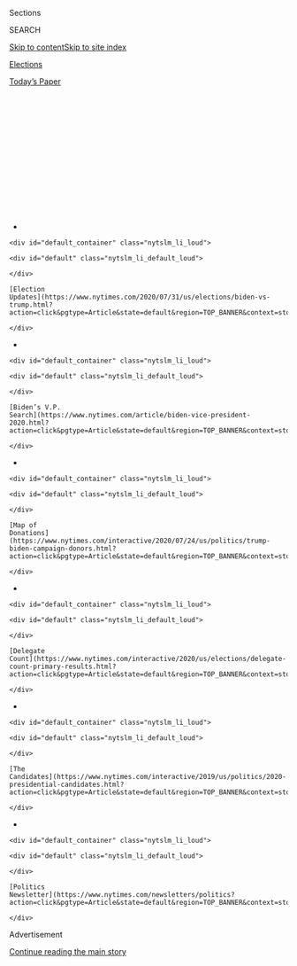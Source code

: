 <div id="app">

<div id="standalone-header">

<div class="interactive-masthead NYTAppHideMasthead css-qz70u6 e1suatyy0">

<div class="section css-ui9rw0 e1suatyy2">

<div class="css-eph4ug er09x8g0">

<div class="css-6n7j50">

</div>

<span class="css-1dv1kvn">Sections</span>

<div class="css-10488qs">

<span class="css-1dv1kvn">SEARCH</span>

</div>

[Skip to content](#site-content)[Skip to site
index](#site-index)

</div>

<div id="masthead-section-label" class="css-1wr3we4 eaxe0e00">

[Elections](https://www.nytimes.com/news-event/2020-election)

</div>

<div class="css-10698na e1huz5gh0">

</div>

</div>

<div id="masthead-bar-one" class="section hasLinks css-15hmgas e1csuq9d3">

<div class="css-uqyvli e1csuq9d0">

</div>

<div class="css-1uqjmks e1csuq9d1">

</div>

<div class="css-9e9ivx">

[](https://myaccount.nytimes.com/auth/login?response_type=cookie&client_id=vi)

</div>

<div class="css-1bvtpon e1csuq9d2">

[Today’s
Paper](https://www.nytimes.com/section/todayspaper)

</div>

</div>

</div>

<div class="css-1aor85t" style="opacity:0.000000001;z-index:-1;visibility:hidden">

<div class="css-1hqnpie">

<div class="css-epjblv">

<span class="css-17xtcya">[Elections](/news-event/2020-election)</span><span class="css-x15j1o">|</span><span class="css-fwqvlz">Democratic
Delegate Count and Primary Election Results
2020</span>

</div>

<div class="css-k008qs">

<div class="css-1iwv8en">

<span class="css-18z7m18"></span>

<div>

</div>

</div>

<span class="css-1n6z4y">https://nyti.ms/2RQ0lYd</span>

<div class="css-1705lsu">

<div class="css-4xjgmj">

<div class="css-4skfbu" data-role="toolbar" data-aria-label="Social Media Share buttons, Save button, and Comments Panel with current comment count" data-testid="share-tools">

  - 
  - 
  - 
  - 
    
    <div class="css-6n7j50">
    
    </div>

  - 

</div>

</div>

</div>

</div>

</div>

</div>

<div id="NYT_TOP_BANNER_REGION" class="css-mij9hh">

<div>

<div id="styln-elections-notifications-menu" class="section interactive-content interactive-size-medium css-1xxkt5x">

<div class="css-17ih8de interactive-body">

<div class="nytslm_innerContainer" data-aria-live="polite">

<div class="nytslm_title">

</div>

  - 
    
    <div id="default_container" class="nytslm_li_loud">
    
    <div id="default" class="nytslm_li_default_loud">
    
    </div>
    
    [Election
    Updates](https://www.nytimes.com/2020/07/31/us/elections/biden-vs-trump.html?action=click&pgtype=Article&state=default&region=TOP_BANNER&context=storylines_menu)
    
    </div>

  - 
    
    <div id="default_container" class="nytslm_li_loud">
    
    <div id="default" class="nytslm_li_default_loud">
    
    </div>
    
    [Biden’s V.P.
    Search](https://www.nytimes.com/article/biden-vice-president-2020.html?action=click&pgtype=Article&state=default&region=TOP_BANNER&context=storylines_menu)
    
    </div>

  - 
    
    <div id="default_container" class="nytslm_li_loud">
    
    <div id="default" class="nytslm_li_default_loud">
    
    </div>
    
    [Map of
    Donations](https://www.nytimes.com/interactive/2020/07/24/us/politics/trump-biden-campaign-donors.html?action=click&pgtype=Article&state=default&region=TOP_BANNER&context=storylines_menu)
    
    </div>

  - 
    
    <div id="default_container" class="nytslm_li_loud">
    
    <div id="default" class="nytslm_li_default_loud">
    
    </div>
    
    [Delegate
    Count](https://www.nytimes.com/interactive/2020/us/elections/delegate-count-primary-results.html?action=click&pgtype=Article&state=default&region=TOP_BANNER&context=storylines_menu)
    
    </div>

  - 
    
    <div id="default_container" class="nytslm_li_loud">
    
    <div id="default" class="nytslm_li_default_loud">
    
    </div>
    
    [The
    Candidates](https://www.nytimes.com/interactive/2019/us/politics/2020-presidential-candidates.html?action=click&pgtype=Article&state=default&region=TOP_BANNER&context=storylines_menu)
    
    </div>

  - 
    
    <div id="default_container" class="nytslm_li_loud">
    
    <div id="default" class="nytslm_li_default_loud">
    
    </div>
    
    [Politics
    Newsletter](https://www.nytimes.com/newsletters/politics?action=click&pgtype=Article&state=default&region=TOP_BANNER&context=storylines_menu)
    
    </div>

</div>

</div>

</div>

</div>

</div>

<div id="top-wrapper" class="css-1sy8kpn">

<div id="top-slug" class="css-l9onyx">

Advertisement

</div>

[Continue reading the main
story](#after-top)

<div class="ad top-wrapper" style="text-align:center;height:100%;display:block;min-height:250px">

<div id="top" class="place-ad" data-position="top" data-size-key="top">

</div>

</div>

<div id="after-top">

</div>

</div>

</div>

<div id="site-content" data-role="main">

# Democratic Delegate Count and Primary Election Results 2020

<div class="css-1vegfwe interactive-byline-container">

By [<span class="css-1baulvz" itemprop="name">Lauren
Leatherby</span>](https://www.nytimes.com/by/lauren-leatherby) and
[<span class="css-1baulvz last-byline" itemprop="name">Sarah
Almukhtar</span>](https://www.nytimes.com/by/sarah-almukhtar)Updated
June 9,
2020

</div>

<div id="interactive-standalone-sharetools" class="css-wkcogx">

<div>

<div class="interactive-sharetools css-9z2bwm" data-role="toolbar" data-aria-label="Social Media Share buttons, Save button, and Comments Panel with current comment count" data-testid="share-tools">

  - 
  - 
  - 
  - 
    
    <div class="css-6n7j50">
    
    </div>

</div>

</div>

</div>

<div id="delegate-count-primary-results" class="section interactive-standard interactive-content interactive-size-scoop css-uc81c" data-id="100000006954586">

<div class="css-17ih8de interactive-body">

<div class="g-story g-freebird g-max-limit" data-preview-slug="democratic-primary-calendar-and-results" data-prd-dropzone-below-masthead="100000006700124">

<div class="g-asset g-graphic g-delegate-chart-wrap" style="max-width: 720px">

### Democratic delegates

<div id="g-dc-wrapper">

<div id="g-delegate-chart">

<div class="total-so-far">

3,811 delegates allocated so far

</div>

<div class="g-to-win">

<span class="g-to-win-label">1,991 to win
nomination</span>

</div>

<div class="g-candidate in g-Biden">

<div class="cand-img img-biden">

![](https://static01.nyt.com/newsgraphics/2020/01/22/democratic-primary-calendar-and-results/23382629f3e0441540f19dfce695cbf3b00dbb95/biden.png)

</div>

<div class="g-name-holder">

<div class="g-name">

Joseph R. Biden
Jr.

</div>

<div class="g-dropped-out">

</div>

</div>

<div class="g-bar">

<div class="g-bar-label white-text" style="left: 0%; width: 130.44148669010548%">

2,617

</div>

<div class="g-bar-fill g-biden" style="width: 131.44148669010548%">

</div>

</div>

</div>

<div class="g-candidate dropped-out g-Sanders">

<div class="cand-img img-sanders">

![](https://static01.nyt.com/newsgraphics/2020/01/22/democratic-primary-calendar-and-results/23382629f3e0441540f19dfce695cbf3b00dbb95/sanders.png)

</div>

<div class="g-name-holder">

<div class="g-name">

Bernie Sanders

</div>

<div class="g-dropped-out">

Dropped
out

</div>

</div>

<div class="g-bar">

<div class="g-bar-label white-text" style="left: 0%; width: 51.7373179306881%">

1,050

</div>

<div class="g-bar-fill g-sanders" style="width: 52.7373179306881%">

</div>

</div>

</div>

<div class="g-candidate dropped-out g-Warren">

<div class="cand-img img-warren">

![](https://static01.nyt.com/newsgraphics/2020/01/22/democratic-primary-calendar-and-results/23382629f3e0441540f19dfce695cbf3b00dbb95/warren.png)

</div>

<div class="g-name-holder">

<div class="g-name">

Elizabeth Warren

</div>

<div class="g-dropped-out">

Dropped
out

</div>

</div>

<div class="g-bar">

<div class="g-bar-label warren" style="left: 3.164239075841286%">

63

</div>

<div class="g-bar-fill g-warren" style="width: 3.164239075841286%">

</div>

</div>

</div>

<div class="g-candidate dropped-out g-Bloomberg">

<div class="cand-img img-bloomberg">

![](https://static01.nyt.com/newsgraphics/2020/01/22/democratic-primary-calendar-and-results/23382629f3e0441540f19dfce695cbf3b00dbb95/bloomberg.png)

</div>

<div class="g-name-holder">

<div class="g-name">

Michael R. Bloomberg

</div>

<div class="g-dropped-out">

Dropped
out

</div>

</div>

<div class="g-bar">

<div class="g-bar-label bloomberg" style="left: 2.561526870919136%">

51

</div>

<div class="g-bar-fill g-bloomberg" style="width: 2.561526870919136%">

</div>

</div>

</div>

<div class="g-candidate dropped-out g-Buttigieg">

<div class="cand-img img-buttigieg">

![](https://static01.nyt.com/newsgraphics/2020/01/22/democratic-primary-calendar-and-results/23382629f3e0441540f19dfce695cbf3b00dbb95/buttigieg.png)

</div>

<div class="g-name-holder">

<div class="g-name">

Pete Buttigieg

</div>

<div class="g-dropped-out">

Dropped
out

</div>

</div>

<div class="g-bar">

<div class="g-bar-label buttigieg" style="left: 1.054746358613762%">

21

</div>

<div class="g-bar-fill g-buttigieg" style="width: 1.054746358613762%">

</div>

</div>

</div>

<div class="g-candidate dropped-out g-Klobuchar">

<div class="cand-img img-klobuchar">

![](https://static01.nyt.com/newsgraphics/2020/01/22/democratic-primary-calendar-and-results/23382629f3e0441540f19dfce695cbf3b00dbb95/klobuchar.png)

</div>

<div class="g-name-holder">

<div class="g-name">

Amy Klobuchar

</div>

<div class="g-dropped-out">

Dropped
out

</div>

</div>

<div class="g-bar">

<div class="g-bar-label klobuchar" style="left: 0.3515821195379206%">

7

</div>

<div class="g-bar-fill g-klobuchar" style="width: 0.3515821195379206%">

</div>

</div>

</div>

<div class="g-candidate dropped-out g-Gabbard">

<div class="cand-img img-gabbard">

![](https://static01.nyt.com/newsgraphics/2020/01/22/democratic-primary-calendar-and-results/23382629f3e0441540f19dfce695cbf3b00dbb95/gabbard.png)

</div>

<div class="g-name-holder">

<div class="g-name">

Tulsi Gabbard

</div>

<div class="g-dropped-out">

Dropped out

</div>

</div>

<div class="g-bar">

<div class="g-bar-label gabbard" style="left: 0.10045203415369162%">

2

</div>

<div class="g-bar-fill g-gabbard" style="width: 0.10045203415369162%">

</div>

</div>

</div>

</div>

<div id="g-buffer">

</div>

</div>

</div>

Joe Biden secured the pledged delegates needed to become the Democratic
presidential nominee on June 5. The former vice president had been the
presumptive nominee after Bernie Sanders dropped out of the race on
April
8.

<div class="g-asset g-graphic g-delegate-table-wrap" style="max-width: 945px">

<div id="g-delegate-table">

Results

</div>

</div>

</div>

</div>

</div>

</div>

</div>

Yet to be
assigned

<div class="cand-img img-biden">

![](https://static01.nyt.com/newsgraphics/2020/01/22/democratic-primary-calendar-and-results/23382629f3e0441540f19dfce695cbf3b00dbb95/biden.png)

</div>

<div class="cand-head-text in">

<div class="hide-if-five-cands-mobile">

Joseph R. Biden
Jr.

</div>

<div class="show-if-five-cands-mobile">

Biden

</div>

</div>

<div class="cand-total in">

2,617

</div>

<div class="cand-img img-sanders">

![](https://static01.nyt.com/newsgraphics/2020/01/22/democratic-primary-calendar-and-results/23382629f3e0441540f19dfce695cbf3b00dbb95/sanders.png)

</div>

<div class="cand-head-text dropped-out">

<div class="hide-if-five-cands-mobile">

Bernie
Sanders

</div>

<div class="show-if-five-cands-mobile">

Sanders

</div>

</div>

<div class="cand-total dropped-out">

1,050

</div>

<span class="g-day-number g-day-number-del-table hide-if-five-cands-mobile">Feb.
3</span>

<div class="g-event-name g-event-name-del-table">

<span class="g-day-number show-if-five-cands-mobile">Feb. 3</span>
[<span class="g-full-name">Iowa</span>
<span class="g-abbr-name">Iowa</span> results
»](https://www.nytimes.com/interactive/2020/02/04/us/elections/results-iowa-caucus.html)

</div>

0

14

12

<span class="g-day-number g-day-number-del-table hide-if-five-cands-mobile">Feb.
11</span>

<div class="g-event-name g-event-name-del-table">

<span class="g-day-number show-if-five-cands-mobile">Feb. 11</span>
[<span class="g-full-name">New Hampshire</span>
<span class="g-abbr-name">N.H.</span> results
»](https://www.nytimes.com/interactive/2020/02/11/us/elections/results-new-hampshire-primary-election.html)

</div>

0

0

![](https://static01.nyt.com/newsgraphics/2020/01/22/democratic-primary-calendar-and-results/23382629f3e0441540f19dfce695cbf3b00dbb95/eln-icon-checkmark.png)9

<span class="g-day-number g-day-number-del-table hide-if-five-cands-mobile">Feb.
22</span>

<div class="g-event-name g-event-name-del-table">

<span class="g-day-number show-if-five-cands-mobile">Feb. 22</span>
[<span class="g-full-name">Nevada</span>
<span class="g-abbr-name">Nev.</span> results
»](https://www.nytimes.com/interactive/2020/02/22/us/elections/results-nevada-caucus.html)

</div>

0

9

![](https://static01.nyt.com/newsgraphics/2020/01/22/democratic-primary-calendar-and-results/23382629f3e0441540f19dfce695cbf3b00dbb95/eln-icon-checkmark.png)24

<span class="g-day-number g-day-number-del-table hide-if-five-cands-mobile">Feb.
29</span>

<div class="g-event-name g-event-name-del-table">

<span class="g-day-number show-if-five-cands-mobile">Feb. 29</span>
[<span class="g-full-name">South Carolina</span>
<span class="g-abbr-name">S.C.</span> results
»](https://www.nytimes.com/interactive/2020/02/29/us/elections/results-south-carolina-primary-election.html)

</div>

0

![](https://static01.nyt.com/newsgraphics/2020/01/22/democratic-primary-calendar-and-results/23382629f3e0441540f19dfce695cbf3b00dbb95/eln-icon-checkmark.png)39

15

<div class="g-event-name g-event-name-del-table">

<span class="g-day-number show-if-five-cands-mobile">Mar. 3</span>
<span class="g-full-name">American Samoa</span>
<span class="g-abbr-name">A.Samoa</span>

</div>

0

0

0

<div class="g-event-name g-event-name-del-table">

<span class="g-day-number show-if-five-cands-mobile">Mar. 3</span>
[<span class="g-full-name">Arkansas</span>
<span class="g-abbr-name">Ark.</span> results
»](https://www.nytimes.com/interactive/2020/03/03/us/elections/results-arkansas-president-democrat-primary-election.html)

</div>

0

![](https://static01.nyt.com/newsgraphics/2020/01/22/democratic-primary-calendar-and-results/23382629f3e0441540f19dfce695cbf3b00dbb95/eln-icon-checkmark.png)19

9

<div class="g-event-name g-event-name-del-table">

<span class="g-day-number show-if-five-cands-mobile">Mar. 3</span>
[<span class="g-full-name">California</span>
<span class="g-abbr-name">Calif.</span> results
»](https://www.nytimes.com/interactive/2020/03/03/us/elections/results-california-president-democrat-primary-election.html)

</div>

1

172

![](https://static01.nyt.com/newsgraphics/2020/01/22/democratic-primary-calendar-and-results/23382629f3e0441540f19dfce695cbf3b00dbb95/eln-icon-checkmark.png)221

<div class="g-event-name g-event-name-del-table">

<span class="g-day-number show-if-five-cands-mobile">Mar. 3</span>
[<span class="g-full-name">Colorado</span>
<span class="g-abbr-name">Colo.</span> results
»](https://www.nytimes.com/interactive/2020/03/03/us/elections/results-colorado-president-democrat-primary-election.html)

</div>

0

26

![](https://static01.nyt.com/newsgraphics/2020/01/22/democratic-primary-calendar-and-results/23382629f3e0441540f19dfce695cbf3b00dbb95/eln-icon-checkmark.png)24

<div class="g-event-name g-event-name-del-table">

<span class="g-day-number show-if-five-cands-mobile">Mar. 3</span>
<span class="g-full-name">Democrats Abroad</span>
<span class="g-abbr-name">Dems
abroad</span>

</div>

0

4

![](https://static01.nyt.com/newsgraphics/2020/01/22/democratic-primary-calendar-and-results/23382629f3e0441540f19dfce695cbf3b00dbb95/eln-icon-checkmark.png)9

<div class="g-event-name g-event-name-del-table">

<span class="g-day-number show-if-five-cands-mobile">Mar. 3</span>
[<span class="g-full-name">Maine</span>
<span class="g-abbr-name">Me.</span> results
»](https://www.nytimes.com/interactive/2020/03/03/us/elections/results-maine-president-democrat-primary-election.html)

</div>

0

![](https://static01.nyt.com/newsgraphics/2020/01/22/democratic-primary-calendar-and-results/23382629f3e0441540f19dfce695cbf3b00dbb95/eln-icon-checkmark.png)13

9

<div class="g-event-name g-event-name-del-table">

<span class="g-day-number show-if-five-cands-mobile">Mar. 3</span>
[<span class="g-full-name">Massachusetts</span>
<span class="g-abbr-name">Mass.</span> results
»](https://www.nytimes.com/interactive/2020/03/03/us/elections/results-massachusetts-president-democrat-primary-election.html)

</div>

0

![](https://static01.nyt.com/newsgraphics/2020/01/22/democratic-primary-calendar-and-results/23382629f3e0441540f19dfce695cbf3b00dbb95/eln-icon-checkmark.png)45

29

<div class="g-event-name g-event-name-del-table">

<span class="g-day-number show-if-five-cands-mobile">Mar. 3</span>
[<span class="g-full-name">Minnesota</span>
<span class="g-abbr-name">Minn.</span> results
»](https://www.nytimes.com/interactive/2020/03/03/us/elections/results-minnesota-president-democrat-primary-election.html)

</div>

0

![](https://static01.nyt.com/newsgraphics/2020/01/22/democratic-primary-calendar-and-results/23382629f3e0441540f19dfce695cbf3b00dbb95/eln-icon-checkmark.png)43

27

<div class="g-event-name g-event-name-del-table">

<span class="g-day-number show-if-five-cands-mobile">Mar. 3</span>
[<span class="g-full-name">North Carolina</span>
<span class="g-abbr-name">N.C.</span> results
»](https://www.nytimes.com/interactive/2020/03/03/us/elections/results-north-carolina-president-democrat-primary-election.html)

</div>

0

![](https://static01.nyt.com/newsgraphics/2020/01/22/democratic-primary-calendar-and-results/23382629f3e0441540f19dfce695cbf3b00dbb95/eln-icon-checkmark.png)68

37

<div class="g-event-name g-event-name-del-table">

<span class="g-day-number show-if-five-cands-mobile">Mar. 3</span>
[<span class="g-full-name">Oklahoma</span>
<span class="g-abbr-name">Okla.</span> results
»](https://www.nytimes.com/interactive/2020/03/03/us/elections/results-oklahoma-president-democrat-primary-election.html)

</div>

0

![](https://static01.nyt.com/newsgraphics/2020/01/22/democratic-primary-calendar-and-results/23382629f3e0441540f19dfce695cbf3b00dbb95/eln-icon-checkmark.png)21

13

<span class="g-day-number g-day-number-del-table hide-if-five-cands-mobile">Mar.
3</span>

<div class="g-event-name g-event-name-del-table">

<span class="g-day-number show-if-five-cands-mobile">Mar. 3</span>
[<span class="g-full-name">Alabama</span>
<span class="g-abbr-name">Ala.</span> results
»](https://www.nytimes.com/interactive/2020/03/03/us/elections/results-alabama-president-democrat-primary-election.html)

</div>

0

![](https://static01.nyt.com/newsgraphics/2020/01/22/democratic-primary-calendar-and-results/23382629f3e0441540f19dfce695cbf3b00dbb95/eln-icon-checkmark.png)44

8

<div class="g-event-name g-event-name-del-table">

<span class="g-day-number show-if-five-cands-mobile">Mar. 3</span>
[<span class="g-full-name">Texas</span>
<span class="g-abbr-name">Tex.</span> results
»](https://www.nytimes.com/interactive/2020/03/03/us/elections/results-texas-president-democrat-primary-election.html)

</div>

0

![](https://static01.nyt.com/newsgraphics/2020/01/22/democratic-primary-calendar-and-results/23382629f3e0441540f19dfce695cbf3b00dbb95/eln-icon-checkmark.png)113

99

<div class="g-event-name g-event-name-del-table">

<span class="g-day-number show-if-five-cands-mobile">Mar. 3</span>
[<span class="g-full-name">Utah</span>
<span class="g-abbr-name">Utah</span> results
»](https://www.nytimes.com/interactive/2020/03/03/us/elections/results-utah-president-democrat-primary-election.html)

</div>

0

7

![](https://static01.nyt.com/newsgraphics/2020/01/22/democratic-primary-calendar-and-results/23382629f3e0441540f19dfce695cbf3b00dbb95/eln-icon-checkmark.png)16

<div class="g-event-name g-event-name-del-table">

<span class="g-day-number show-if-five-cands-mobile">Mar. 3</span>
[<span class="g-full-name">Vermont</span>
<span class="g-abbr-name">Vt.</span> results
»](https://www.nytimes.com/interactive/2020/03/03/us/elections/results-vermont-president-democrat-primary-election.html)

</div>

0

5

![](https://static01.nyt.com/newsgraphics/2020/01/22/democratic-primary-calendar-and-results/23382629f3e0441540f19dfce695cbf3b00dbb95/eln-icon-checkmark.png)11

<div class="g-event-name g-event-name-del-table">

<span class="g-day-number show-if-five-cands-mobile">Mar. 3</span>
[<span class="g-full-name">Virginia</span>
<span class="g-abbr-name">Va.</span> results
»](https://www.nytimes.com/interactive/2020/03/03/us/elections/results-virginia-president-democrat-primary-election.html)

</div>

0

![](https://static01.nyt.com/newsgraphics/2020/01/22/democratic-primary-calendar-and-results/23382629f3e0441540f19dfce695cbf3b00dbb95/eln-icon-checkmark.png)66

31

<div class="g-event-name g-event-name-del-table">

<span class="g-day-number show-if-five-cands-mobile">Mar. 3</span>
[<span class="g-full-name">Tennessee</span>
<span class="g-abbr-name">Tenn.</span> results
»](https://www.nytimes.com/interactive/2020/03/03/us/elections/results-tennessee-president-democrat-primary-election.html)

</div>

0

![](https://static01.nyt.com/newsgraphics/2020/01/22/democratic-primary-calendar-and-results/23382629f3e0441540f19dfce695cbf3b00dbb95/eln-icon-checkmark.png)38

20

<span class="g-day-number g-day-number-del-table hide-if-five-cands-mobile">Mar.
10</span>

<div class="g-event-name g-event-name-del-table">

<span class="g-day-number show-if-five-cands-mobile">Mar. 10</span>
[<span class="g-full-name">Idaho</span>
<span class="g-abbr-name">Idaho</span> results
»](https://www.nytimes.com/interactive/2020/03/10/us/elections/results-idaho-president-democrat-primary-election.html)

</div>

0

![](https://static01.nyt.com/newsgraphics/2020/01/22/democratic-primary-calendar-and-results/23382629f3e0441540f19dfce695cbf3b00dbb95/eln-icon-checkmark.png)11

9

<div class="g-event-name g-event-name-del-table">

<span class="g-day-number show-if-five-cands-mobile">Mar. 10</span>
[<span class="g-full-name">Michigan</span>
<span class="g-abbr-name">Mich.</span> results
»](https://www.nytimes.com/interactive/2020/03/10/us/elections/results-michigan-president-democrat-primary-election.html)

</div>

0

![](https://static01.nyt.com/newsgraphics/2020/01/22/democratic-primary-calendar-and-results/23382629f3e0441540f19dfce695cbf3b00dbb95/eln-icon-checkmark.png)73

52

<div class="g-event-name g-event-name-del-table">

<span class="g-day-number show-if-five-cands-mobile">Mar. 10</span>
[<span class="g-full-name">Mississippi</span>
<span class="g-abbr-name">Miss.</span> results
»](https://www.nytimes.com/interactive/2020/03/10/us/elections/results-mississippi-president-democrat-primary-election.html)

</div>

0

![](https://static01.nyt.com/newsgraphics/2020/01/22/democratic-primary-calendar-and-results/23382629f3e0441540f19dfce695cbf3b00dbb95/eln-icon-checkmark.png)34

2

<div class="g-event-name g-event-name-del-table">

<span class="g-day-number show-if-five-cands-mobile">Mar. 10</span>
[<span class="g-full-name">Missouri</span>
<span class="g-abbr-name">Mo.</span> results
»](https://www.nytimes.com/interactive/2020/03/10/us/elections/results-missouri-president-democrat-primary-election.html)

</div>

0

![](https://static01.nyt.com/newsgraphics/2020/01/22/democratic-primary-calendar-and-results/23382629f3e0441540f19dfce695cbf3b00dbb95/eln-icon-checkmark.png)44

24

<div class="g-event-name g-event-name-del-table">

<span class="g-day-number show-if-five-cands-mobile">Mar. 10</span>
[<span class="g-full-name">North Dakota</span>
<span class="g-abbr-name">N.D.</span> results
»](https://www.nytimes.com/interactive/2020/03/10/us/elections/results-north-dakota-president-democrat-caucus-election.html)

</div>

0

6

![](https://static01.nyt.com/newsgraphics/2020/01/22/democratic-primary-calendar-and-results/23382629f3e0441540f19dfce695cbf3b00dbb95/eln-icon-checkmark.png)8

<div class="g-event-name g-event-name-del-table">

<span class="g-day-number show-if-five-cands-mobile">Mar. 10</span>
[<span class="g-full-name">Washington</span>
<span class="g-abbr-name">Wash.</span> results
»](https://www.nytimes.com/interactive/2020/03/10/us/elections/results-washington-president-democrat-primary-election.html)

</div>

0

![](https://static01.nyt.com/newsgraphics/2020/01/22/democratic-primary-calendar-and-results/23382629f3e0441540f19dfce695cbf3b00dbb95/eln-icon-checkmark.png)46

43

<span class="g-day-number g-day-number-del-table hide-if-five-cands-mobile">Mar.
14</span>

<div class="g-event-name g-event-name-del-table">

<span class="g-day-number show-if-five-cands-mobile">Mar. 14</span>
<span class="g-full-name">Northern Mariana Islands</span>
<span class="g-abbr-name">M.Islands</span>

</div>

0

2

![](https://static01.nyt.com/newsgraphics/2020/01/22/democratic-primary-calendar-and-results/23382629f3e0441540f19dfce695cbf3b00dbb95/eln-icon-checkmark.png)4

<span class="g-day-number g-day-number-del-table hide-if-five-cands-mobile">Mar.
17</span>

<div class="g-event-name g-event-name-del-table">

<span class="g-day-number show-if-five-cands-mobile">Mar. 17</span>
[<span class="g-full-name">Arizona</span>
<span class="g-abbr-name">Ariz.</span> results
»](https://www.nytimes.com/interactive/2020/03/17/us/elections/results-arizona-president-democrat-primary-election.html)

</div>

0

![](https://static01.nyt.com/newsgraphics/2020/01/22/democratic-primary-calendar-and-results/23382629f3e0441540f19dfce695cbf3b00dbb95/eln-icon-checkmark.png)39

28

<div class="g-event-name g-event-name-del-table">

<span class="g-day-number show-if-five-cands-mobile">Mar. 17</span>
[<span class="g-full-name">Florida</span>
<span class="g-abbr-name">Fla.</span> results
»](https://www.nytimes.com/interactive/2020/03/17/us/elections/results-florida-president-democrat-primary-election.html)

</div>

0

![](https://static01.nyt.com/newsgraphics/2020/01/22/democratic-primary-calendar-and-results/23382629f3e0441540f19dfce695cbf3b00dbb95/eln-icon-checkmark.png)162

57

<div class="g-event-name g-event-name-del-table">

<span class="g-day-number show-if-five-cands-mobile">Mar. 17</span>
[<span class="g-full-name">Illinois</span>
<span class="g-abbr-name">Ill.</span> results
»](https://www.nytimes.com/interactive/2020/03/17/us/elections/results-illinois-president-democrat-primary-election.html)

</div>

1

![](https://static01.nyt.com/newsgraphics/2020/01/22/democratic-primary-calendar-and-results/23382629f3e0441540f19dfce695cbf3b00dbb95/eln-icon-checkmark.png)94

60

<span class="g-day-number g-day-number-del-table hide-if-five-cands-mobile">Apr.
7</span>

<div class="g-event-name g-event-name-del-table">

<span class="g-day-number show-if-five-cands-mobile">Apr. 7</span>
[<span class="g-full-name">Wisconsin</span>
<span class="g-abbr-name">Wis.</span> results
»](https://www.nytimes.com/interactive/2020/04/07/us/elections/results-wisconsin-president-democrat-primary-election.html)

</div>

0

![](https://static01.nyt.com/newsgraphics/2020/01/22/democratic-primary-calendar-and-results/23382629f3e0441540f19dfce695cbf3b00dbb95/eln-icon-checkmark.png)56

28

<span class="g-day-number g-day-number-del-table hide-if-five-cands-mobile">Apr.
10</span>

<div class="g-event-name g-event-name-del-table">

<span class="g-day-number show-if-five-cands-mobile">Apr. 10</span>
[<span class="g-full-name">Alaska</span>
<span class="g-abbr-name">Alaska</span> results
»](https://www.nytimes.com/interactive/2020/04/11/us/elections/results-alaska-president-democrat-primary-election.html)

</div>

0

![](https://static01.nyt.com/newsgraphics/2020/01/22/democratic-primary-calendar-and-results/23382629f3e0441540f19dfce695cbf3b00dbb95/eln-icon-checkmark.png)8

7

<span class="g-day-number g-day-number-del-table hide-if-five-cands-mobile">Apr.
17</span>

<div class="g-event-name g-event-name-del-table">

<span class="g-day-number show-if-five-cands-mobile">Apr. 17</span>
[<span class="g-full-name">Wyoming</span>
<span class="g-abbr-name">Wyo.</span> results
»](https://www.nytimes.com/interactive/2020/04/19/us/elections/results-wyoming-president-democrat-caucus-election.html)

</div>

0

![](https://static01.nyt.com/newsgraphics/2020/01/22/democratic-primary-calendar-and-results/23382629f3e0441540f19dfce695cbf3b00dbb95/eln-icon-checkmark.png)10

4

<span class="g-day-number g-day-number-del-table hide-if-five-cands-mobile">Apr.
28</span>

<div class="g-event-name g-event-name-del-table">

<span class="g-day-number show-if-five-cands-mobile">Apr. 28</span>
[<span class="g-full-name">Ohio</span>
<span class="g-abbr-name">Ohio</span> results
»](https://www.nytimes.com/interactive/2020/04/28/us/elections/results-ohio-primary-elections.html)

</div>

0

![](https://static01.nyt.com/newsgraphics/2020/01/22/democratic-primary-calendar-and-results/23382629f3e0441540f19dfce695cbf3b00dbb95/eln-icon-checkmark.png)115

21

<div class="g-event-name g-event-name-del-table">

<span class="g-day-number show-if-five-cands-mobile">May. 2</span>
<span class="g-full-name">Guam</span>
<span class="g-abbr-name">Guam</span>

</div>

0

![](https://static01.nyt.com/newsgraphics/2020/01/22/democratic-primary-calendar-and-results/23382629f3e0441540f19dfce695cbf3b00dbb95/eln-icon-checkmark.png)5

2

<span class="g-day-number g-day-number-del-table hide-if-five-cands-mobile">May
2</span>

<div class="g-event-name g-event-name-del-table">

<span class="g-day-number show-if-five-cands-mobile">May. 2</span>
[<span class="g-full-name">Kansas</span>
<span class="g-abbr-name">Kan.</span> results
»](https://www.nytimes.com/interactive/2020/05/02/us/elections/results-kansas-president-democrat-primary-election.html)

</div>

0

![](https://static01.nyt.com/newsgraphics/2020/01/22/democratic-primary-calendar-and-results/23382629f3e0441540f19dfce695cbf3b00dbb95/eln-icon-checkmark.png)29

10

<span class="g-day-number g-day-number-del-table hide-if-five-cands-mobile">May
12</span>

<div class="g-event-name g-event-name-del-table">

<span class="g-day-number show-if-five-cands-mobile">May. 12</span>
[<span class="g-full-name">Nebraska</span>
<span class="g-abbr-name">Neb.</span> results
»](https://www.nytimes.com/interactive/2020/05/12/us/elections/results-nebraska-primary-elections.html)

</div>

0

![](https://static01.nyt.com/newsgraphics/2020/01/22/democratic-primary-calendar-and-results/23382629f3e0441540f19dfce695cbf3b00dbb95/eln-icon-checkmark.png)29

0

<span class="g-day-number g-day-number-del-table hide-if-five-cands-mobile">May
19</span>

<div class="g-event-name g-event-name-del-table">

<span class="g-day-number show-if-five-cands-mobile">May. 19</span>
[<span class="g-full-name">Oregon</span>
<span class="g-abbr-name">Ore.</span> results
»](https://www.nytimes.com/interactive/2020/05/19/us/elections/results-oregon-primary-elections.html)

</div>

0

![](https://static01.nyt.com/newsgraphics/2020/01/22/democratic-primary-calendar-and-results/23382629f3e0441540f19dfce695cbf3b00dbb95/eln-icon-checkmark.png)46

15

<span class="g-day-number g-day-number-del-table hide-if-five-cands-mobile">May
22</span>

<div class="g-event-name g-event-name-del-table">

<span class="g-day-number show-if-five-cands-mobile">May. 22</span>
[<span class="g-full-name">Hawaii</span>
<span class="g-abbr-name">Hawaii</span> results
»](https://www.nytimes.com/interactive/2020/05/23/us/elections/results-hawaii-president-democrat-primary-election.html)

</div>

0

![](https://static01.nyt.com/newsgraphics/2020/01/22/democratic-primary-calendar-and-results/23382629f3e0441540f19dfce695cbf3b00dbb95/eln-icon-checkmark.png)16

8

<span class="g-day-number g-day-number-del-table hide-if-five-cands-mobile">Jun.
2</span>

<div class="g-event-name g-event-name-del-table">

<span class="g-day-number show-if-five-cands-mobile">Jun. 2</span>
[<span class="g-full-name">District of Columbia</span>
<span class="g-abbr-name">D.C.</span> results
»](https://www.nytimes.com/interactive/2020/06/02/us/elections/results-district-of-columbia-primary-elections.html)

</div>

0

![](https://static01.nyt.com/newsgraphics/2020/01/22/democratic-primary-calendar-and-results/23382629f3e0441540f19dfce695cbf3b00dbb95/eln-icon-checkmark.png)20

0

<div class="g-event-name g-event-name-del-table">

<span class="g-day-number show-if-five-cands-mobile">Jun. 2</span>
[<span class="g-full-name">Indiana</span>
<span class="g-abbr-name">Ind.</span> results
»](https://www.nytimes.com/interactive/2020/06/02/us/elections/results-indiana-primary-elections.html)

</div>

0

![](https://static01.nyt.com/newsgraphics/2020/01/22/democratic-primary-calendar-and-results/23382629f3e0441540f19dfce695cbf3b00dbb95/eln-icon-checkmark.png)81

1

<div class="g-event-name g-event-name-del-table">

<span class="g-day-number show-if-five-cands-mobile">Jun. 2</span>
[<span class="g-full-name">Maryland</span>
<span class="g-abbr-name">Md.</span> results
»](https://www.nytimes.com/interactive/2020/06/02/us/elections/results-maryland-primary-elections.html)

</div>

0

![](https://static01.nyt.com/newsgraphics/2020/01/22/democratic-primary-calendar-and-results/23382629f3e0441540f19dfce695cbf3b00dbb95/eln-icon-checkmark.png)96

0

<div class="g-event-name g-event-name-del-table">

<span class="g-day-number show-if-five-cands-mobile">Jun. 2</span>
[<span class="g-full-name">Montana</span>
<span class="g-abbr-name">Mont.</span> results
»](https://www.nytimes.com/interactive/2020/06/02/us/elections/results-montana-primary-elections.html)

</div>

0

![](https://static01.nyt.com/newsgraphics/2020/01/22/democratic-primary-calendar-and-results/23382629f3e0441540f19dfce695cbf3b00dbb95/eln-icon-checkmark.png)18

1

<div class="g-event-name g-event-name-del-table">

<span class="g-day-number show-if-five-cands-mobile">Jun. 2</span>
[<span class="g-full-name">New Mexico</span>
<span class="g-abbr-name">N.M.</span> results
»](https://www.nytimes.com/interactive/2020/06/02/us/elections/results-new-mexico-primary-elections.html)

</div>

0

![](https://static01.nyt.com/newsgraphics/2020/01/22/democratic-primary-calendar-and-results/23382629f3e0441540f19dfce695cbf3b00dbb95/eln-icon-checkmark.png)30

4

<div class="g-event-name g-event-name-del-table">

<span class="g-day-number show-if-five-cands-mobile">Jun. 2</span>
[<span class="g-full-name">Pennsylvania</span>
<span class="g-abbr-name">Pa.</span> results
»](https://www.nytimes.com/interactive/2020/06/02/us/elections/results-pennsylvania-primary-elections.html)

</div>

2

![](https://static01.nyt.com/newsgraphics/2020/01/22/democratic-primary-calendar-and-results/23382629f3e0441540f19dfce695cbf3b00dbb95/eln-icon-checkmark.png)151

33

<div class="g-event-name g-event-name-del-table">

<span class="g-day-number show-if-five-cands-mobile">Jun. 2</span>
[<span class="g-full-name">Rhode Island</span>
<span class="g-abbr-name">R.I.</span> results
»](https://www.nytimes.com/interactive/2020/06/02/us/elections/results-rhode-island-president-democrat-primary-election.html)

</div>

2

![](https://static01.nyt.com/newsgraphics/2020/01/22/democratic-primary-calendar-and-results/23382629f3e0441540f19dfce695cbf3b00dbb95/eln-icon-checkmark.png)24

0

<div class="g-event-name g-event-name-del-table">

<span class="g-day-number show-if-five-cands-mobile">Jun. 2</span>
[<span class="g-full-name">South Dakota</span>
<span class="g-abbr-name">S.D.</span> results
»](https://www.nytimes.com/interactive/2020/06/02/us/elections/results-south-dakota-primary-elections.html)

</div>

0

![](https://static01.nyt.com/newsgraphics/2020/01/22/democratic-primary-calendar-and-results/23382629f3e0441540f19dfce695cbf3b00dbb95/eln-icon-checkmark.png)13

3

<span class="g-day-number g-day-number-del-table hide-if-five-cands-mobile">Jun.
6</span>

<div class="g-event-name g-event-name-del-table">

<span class="g-day-number show-if-five-cands-mobile">Jun. 6</span>
<span class="g-full-name">Virgin Islands</span>
<span class="g-abbr-name">V.Islands</span>

</div>

0

![](https://static01.nyt.com/newsgraphics/2020/01/22/democratic-primary-calendar-and-results/23382629f3e0441540f19dfce695cbf3b00dbb95/eln-icon-checkmark.png)7

0

<span class="g-day-number g-day-number-del-table hide-if-five-cands-mobile">Jun.
9</span>

<div class="g-event-name g-event-name-del-table">

<span class="g-day-number show-if-five-cands-mobile">Jun. 9</span>
[<span class="g-full-name">West Virginia</span>
<span class="g-abbr-name">W.Va.</span> results
»](https://www.nytimes.com/interactive/2020/06/09/us/elections/results-west-virginia-primary-elections.html)

</div>

0

![](https://static01.nyt.com/newsgraphics/2020/01/22/democratic-primary-calendar-and-results/23382629f3e0441540f19dfce695cbf3b00dbb95/eln-icon-checkmark.png)28

0

<div class="g-event-name g-event-name-del-table">

<span class="g-day-number show-if-five-cands-mobile">Jun. 9</span>
[<span class="g-full-name">Georgia</span>
<span class="g-abbr-name">Ga.</span> results
»](https://www.nytimes.com/interactive/2020/06/09/us/elections/results-georgia-primary-elections.html)

</div>

0

![](https://static01.nyt.com/newsgraphics/2020/01/22/democratic-primary-calendar-and-results/23382629f3e0441540f19dfce695cbf3b00dbb95/eln-icon-checkmark.png)105

0

<div class="g-event-name g-event-name-del-table">

<span class="g-day-number show-if-five-cands-mobile">Jun. 23</span>
[<span class="g-full-name">New York</span>
<span class="g-abbr-name">N.Y.</span> results
»](https://www.nytimes.com/interactive/2020/06/23/us/elections/results-new-york-primary-elections.html)

</div>

75

![](https://static01.nyt.com/newsgraphics/2020/01/22/democratic-primary-calendar-and-results/23382629f3e0441540f19dfce695cbf3b00dbb95/eln-icon-checkmark.png)199

0

<span class="g-day-number g-day-number-del-table hide-if-five-cands-mobile">Jun.
23</span>

<div class="g-event-name g-event-name-del-table">

<span class="g-day-number show-if-five-cands-mobile">Jun. 23</span>
[<span class="g-full-name">Kentucky</span>
<span class="g-abbr-name">Ky.</span> results
»](https://www.nytimes.com/interactive/2020/06/23/us/elections/results-kentucky-primary-elections.html)

</div>

0

![](https://static01.nyt.com/newsgraphics/2020/01/22/democratic-primary-calendar-and-results/23382629f3e0441540f19dfce695cbf3b00dbb95/eln-icon-checkmark.png)52

0

<span class="g-day-number g-day-number-del-table hide-if-five-cands-mobile">Jul.
7</span>

<div class="g-event-name g-event-name-del-table">

<span class="g-day-number show-if-five-cands-mobile">Jul. 7</span>
[<span class="g-full-name">Delaware</span>
<span class="g-abbr-name">Del.</span> results
»](https://www.nytimes.com/interactive/2020/07/07/us/elections/results-delaware-president-democrat-primary-election.html)

</div>

0

![](https://static01.nyt.com/newsgraphics/2020/01/22/democratic-primary-calendar-and-results/23382629f3e0441540f19dfce695cbf3b00dbb95/eln-icon-checkmark.png)21

0

<div class="g-event-name g-event-name-del-table">

<span class="g-day-number show-if-five-cands-mobile">Jul. 7</span>
[<span class="g-full-name">New Jersey</span>
<span class="g-abbr-name">N.J.</span> results
»](https://www.nytimes.com/interactive/2020/07/07/us/elections/results-new-jersey-president-democrat-primary-election.html)

</div>

21

![](https://static01.nyt.com/newsgraphics/2020/01/22/democratic-primary-calendar-and-results/23382629f3e0441540f19dfce695cbf3b00dbb95/eln-icon-checkmark.png)105

0

<span class="g-day-number g-day-number-del-table hide-if-five-cands-mobile">Jul.
11</span>

<div class="g-event-name g-event-name-del-table">

<span class="g-day-number show-if-five-cands-mobile">Jul. 11</span>
[<span class="g-full-name">Louisiana</span>
<span class="g-abbr-name">La.</span> results
»](https://www.nytimes.com/interactive/2020/07/11/us/elections/results-louisiana-primary-elections.html)

</div>

0

![](https://static01.nyt.com/newsgraphics/2020/01/22/democratic-primary-calendar-and-results/23382629f3e0441540f19dfce695cbf3b00dbb95/eln-icon-checkmark.png)54

0

<span class="g-day-number g-day-number-del-table hide-if-five-cands-mobile">Jul.
12</span>

<div class="g-event-name g-event-name-del-table">

<span class="g-day-number show-if-five-cands-mobile">Jul. 12</span>
[<span class="g-full-name">Puerto Rico</span>
<span class="g-abbr-name">P.R.</span> results
»](https://www.nytimes.com/interactive/2020/07/12/us/elections/results-puerto-rico-president-democrat-primary-election.html)

</div>

4

![](https://static01.nyt.com/newsgraphics/2020/01/22/democratic-primary-calendar-and-results/23382629f3e0441540f19dfce695cbf3b00dbb95/eln-icon-checkmark.png)42

3

<div class="g-source">

<span class="g-credit">Source: The Associated Press</span>

</div>

<div class="g-asset g-graphic" style="max-width: 720px">

<div id="g-calendar-table">

August 2020

</div>

</div>

<div class="g-label-abbr">

Dels.

</div>

<div class="g-label-full">

Democratic delegates

</div>

<div class="g-label-abbr">

2016

</div>

<div class="g-label-full">

2016 primary winner

</div>

<span class="g-day-number">11</span> <span class="g-day-name">Tue.
</span>

<div class="g-event-name">

Connecticut primary

<div class="g-event-description">

Connecticut postponed its presidential primary, originally scheduled on
April 28, because of the coronavirus
pandemic.

</div>

</div>

60

Clinton

<div id="interactive-footer-container" class="css-ovgi28 interactive-footer-container">

Note: Guam has delayed its contest indefinitely because of coronavirus.
Graphic only includes pledged delegates. Under a new rule, only pledged
delegates will vote on the first ballot of the nominating process. If
the convention is contested, meaning no candidates reach 1,991 delegates
on the first ballot,
[superdelegates](https://www.nytimes.com/2018/08/25/us/politics/superdelegates-democrats-dnc.html)
may vote on subsequent ballots.

Sources: The Associated Press, The Green Papers, Democratic National
Committee

Development contributed by Annie Daniel. Reporting contributed by
Jonathan Martin and Matt
Stevens

<div id="interactive-addendum-list" class="css-1yiqkdd interactive-addendum-list">

<div class="interactive-addendum-item">

**Correction:** March 27, 2020

An earlier version of this article misspelled a state name. It is
Massachusetts, not
Massachussetts.

</div>

</div>

</div>

<div id="standalone-footer">

<div>

<div>

<div id="interactive-footer-wrapper">

<div class="css-i29ckm">

<div class="interactive-sharetools css-9z2bwm" data-role="toolbar" data-aria-label="Social Media Share buttons, Save button, and Comments Panel with current comment count" data-testid="share-tools">

  - 
  - 
  - 
  - 
    
    <div class="css-6n7j50">
    
    </div>

</div>

</div>

<div>

<div id="NYT_BELOW_MAIN_CONTENT_REGION">

<div>

<div id="STLYN_guide_v1_STYLN_guide_a" class="section css-l08pwh interactive-content interactive-size-medium">

<div class="css-17ih8de interactive-body">

<div class="g-story g-freebird g-max-limit" data-preview-slug="styln-scroll-guide">

</div>

<div id="g-electionguide-id" class="g-electionguide">

<div class="g-electionguide-container">

<div class="g-electionguide-wrapper">

<div class="g-electionguide-logo">

</div>

# Our 2020 Election Guide

Updated July 31, 2020

  - 
    
    -----
    
    ## The Latest
    
      - President Trump’s assault on the Postal Service is intersecting
        with his attacks on mail-in voting. [Voting rights groups say it
        is a recipe for
        disaster.](https://www.nytimes.com/2020/07/31/us/politics/trump-usps-mail-delays.html?action=click&pgtype=Article&state=default&region=BELOW_MAIN_CONTENT&context=storylines_guide)

  - 
    
    -----
    
    ## Biden’s V.P. Search
    
      - [Here are 13
        women](https://www.nytimes.com/article/biden-vice-president-2020.html?action=click&pgtype=Article&state=default&region=BELOW_MAIN_CONTENT&context=storylines_guide)
        who have been under consideration to be Joe Biden’s running
        mate, and why each might be chosen — and might not be.

  - 
    
    -----
    
    ## Keep Up With Our Coverage
    
      - Get an
        [email](https://www.nytimes.com/newsletters/politics?action=click&pgtype=Article&state=default&region=BELOW_MAIN_CONTENT&context=storylines_guide)
        recapping the day’s news
    
    <!-- end list -->
    
      - Download our mobile app on
        [iOS](https://apps.apple.com/us/app/nytimes/id284862083?ls=1&mat_click_id=5c79ae7455014fd1bd66b5610c05b8f2-20191112-16948&referrer=mat_click_id%3D5c79ae7455014fd1bd66b5610c05b8f2-20191112-16948%26link_click_id%3D722930677036718082)
        and
        [Android](http://a.localytics.com/android?id=com.nytimes.android&referrer=utm_source%3Dother_nyt_mobile_web%26utm_medium%3DWeb%2520page%26utm_term%3DGeneral%2520Mobile%2520Page%26utm_campaign%3DNYT%2520Mobile%2520General%2520Page)
        and turn on Breaking News and Politics alerts

</div>

</div>

</div>

</div>

</div>

</div>

</div>

</div>

<div id="bottom-wrapper" class="css-1ede5it">

<div id="bottom-slug" class="css-l9onyx">

Advertisement

</div>

[Continue reading the main
story](#after-bottom)

<div id="bottom" class="ad bottom-wrapper" style="text-align:center;height:100%;display:block;min-height:90px">

</div>

<div id="after-bottom">

</div>

</div>

## Site Index

<div>

</div>

## Site Information Navigation

  - [© <span>2020</span> <span>The New York Times
    Company</span>](https://help.nytimes.com/hc/en-us/articles/115014792127-Copyright-notice)

<!-- end list -->

  - [NYTCo](https://www.nytco.com/)
  - [Contact
    Us](https://help.nytimes.com/hc/en-us/articles/115015385887-Contact-Us)
  - [Work with us](https://www.nytco.com/careers/)
  - [Advertise](https://nytmediakit.com/)
  - [T Brand Studio](http://www.tbrandstudio.com/)
  - [Your Ad
    Choices](https://www.nytimes.com/privacy/cookie-policy#how-do-i-manage-trackers)
  - [Privacy](https://www.nytimes.com/privacy)
  - [Terms of
    Service](https://help.nytimes.com/hc/en-us/articles/115014893428-Terms-of-service)
  - [Terms of
    Sale](https://help.nytimes.com/hc/en-us/articles/115014893968-Terms-of-sale)
  - [Site
    Map](https://spiderbites.nytimes.com)
  - [Help](https://help.nytimes.com/hc/en-us)
  - [Subscriptions](https://www.nytimes.com/subscription?campaignId=37WXW)

</div>

</div>

</div>

</div>
